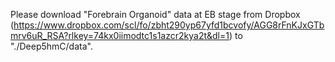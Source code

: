 Please download "Forebrain Organoid" data at EB stage from Dropbox (https://www.dropbox.com/scl/fo/zbht290yp67yfd1bcvofy/AGG8rFnKJxGTbmrv6uR_RSA?rlkey=74kx0iimodtc1s1azcr2kya2t&dl=1) to "./Deep5hmC/data".
